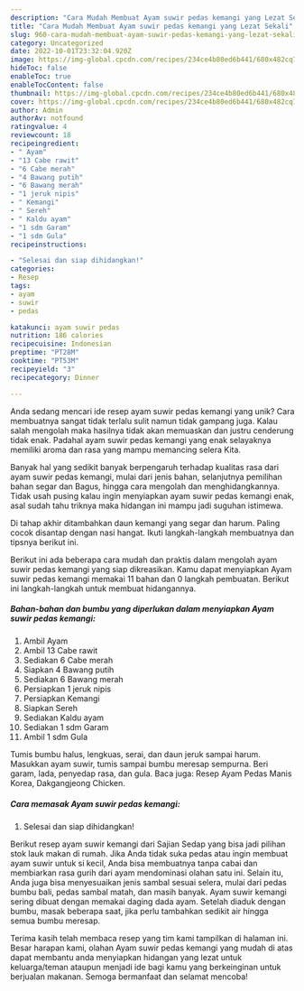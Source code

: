 ```yaml
---
description: "Cara Mudah Membuat Ayam suwir pedas kemangi yang Lezat Sekali"
title: "Cara Mudah Membuat Ayam suwir pedas kemangi yang Lezat Sekali"
slug: 960-cara-mudah-membuat-ayam-suwir-pedas-kemangi-yang-lezat-sekali
category: Uncategorized
date: 2022-10-01T23:32:04.920Z
image: https://img-global.cpcdn.com/recipes/234ce4b80ed6b441/680x482cq70/ayam-suwir-pedas-kemangi-foto-resep-utama.jpg
hideToc: false
enableToc: true
enableTocContent: false
thumbnail: https://img-global.cpcdn.com/recipes/234ce4b80ed6b441/680x482cq70/ayam-suwir-pedas-kemangi-foto-resep-utama.jpg
cover: https://img-global.cpcdn.com/recipes/234ce4b80ed6b441/680x482cq70/ayam-suwir-pedas-kemangi-foto-resep-utama.jpg
author: Admin
authorAv: notfound
ratingvalue: 4
reviewcount: 18
recipeingredient:
- " Ayam"
- "13 Cabe rawit"
- "6 Cabe merah"
- "4 Bawang putih"
- "6 Bawang merah"
- "1 jeruk nipis"
- " Kemangi"
- " Sereh"
- " Kaldu ayam"
- "1 sdm Garam"
- "1 sdm Gula"
recipeinstructions:

- "Selesai dan siap dihidangkan!"
categories:
- Resep
tags:
- ayam
- suwir
- pedas

katakunci: ayam suwir pedas 
nutrition: 186 calories
recipecuisine: Indonesian
preptime: "PT28M"
cooktime: "PT53M"
recipeyield: "3"
recipecategory: Dinner

---
```





Anda sedang mencari ide resep ayam suwir pedas kemangi yang unik? Cara membuatnya sangat tidak terlalu sulit namun tidak gampang juga. Kalau salah mengolah maka hasilnya tidak akan memuaskan dan justru cenderung tidak enak. Padahal ayam suwir pedas kemangi yang enak selayaknya memiliki aroma dan rasa yang mampu memancing selera Kita.





Banyak hal yang sedikit banyak berpengaruh terhadap kualitas rasa dari ayam suwir pedas kemangi, mulai dari jenis bahan, selanjutnya pemilihan bahan segar dan Bagus, hingga cara mengolah dan menghidangkannya. Tidak usah pusing kalau ingin menyiapkan ayam suwir pedas kemangi enak,      asal sudah tahu triknya maka hidangan ini mampu jadi suguhan istimewa.














Di tahap akhir ditambahkan daun kemangi yang segar dan harum. Paling cocok disantap dengan nasi hangat. Ikuti langkah-langkah membuatnya dan tipsnya berikut ini.






Berikut ini ada beberapa cara mudah dan praktis dalam mengolah ayam suwir pedas kemangi yang siap dikreasikan. Kamu dapat menyiapkan Ayam suwir pedas kemangi memakai 11 bahan dan 0 langkah pembuatan. Berikut ini langkah-langkah untuk membuat hidangannya.

<!--inarticleads1-->

##### Bahan-bahan dan bumbu yang diperlukan dalam menyiapkan Ayam suwir pedas kemangi:

1. Ambil  Ayam
1. Ambil 13 Cabe rawit
1. Sediakan 6 Cabe merah
1. Siapkan 4 Bawang putih
1. Sediakan 6 Bawang merah
1. Persiapkan 1 jeruk nipis
1. Persiapkan  Kemangi
1. Siapkan  Sereh
1. Sediakan  Kaldu ayam
1. Sediakan 1 sdm Garam
1. Ambil 1 sdm Gula


Tumis bumbu halus, lengkuas, serai, dan daun jeruk sampai harum. Masukkan ayam suwir, tumis sampai bumbu meresap sempurna. Beri garam, lada, penyedap rasa, dan gula. Baca juga: Resep Ayam Pedas Manis Korea, Dakgangjeong Chicken. 

<!--inarticleads2-->

##### Cara memasak Ayam suwir pedas kemangi:


1. Selesai dan siap dihidangkan!

Berikut resep ayam suwir kemangi dari Sajian Sedap yang bisa jadi pilihan stok lauk makan di rumah. Jika Anda tidak suka pedas atau ingin membuat ayam suwir untuk si kecil, Anda bisa membuatnya tanpa cabai dan membiarkan rasa gurih dari ayam mendominasi olahan satu ini. Selain itu, Anda juga bisa menyesuaikan jenis sambal sesuai selera, mulai dari pedas bumbu bali, pedas sambal matah, dan masih banyak. Ayam suwir kemangi sering dibuat dengan memakai daging dada ayam. Setelah diaduk dengan bumbu, masak beberapa saat, jika perlu tambahkan sedikit air hingga semua bumbu meresap. 

Terima kasih telah membaca resep yang tim kami tampilkan di halaman ini. Besar harapan kami, olahan Ayam suwir pedas kemangi yang mudah di atas dapat membantu anda menyiapkan hidangan yang lezat untuk keluarga/teman ataupun menjadi ide bagi kamu yang berkeinginan untuk berjualan makanan. Semoga bermanfaat dan selamat mencoba!
